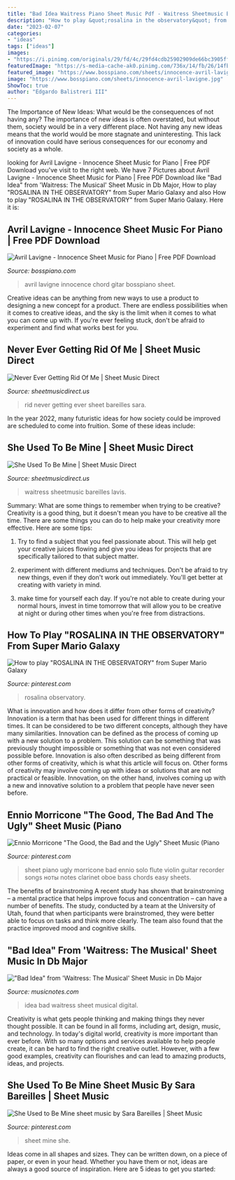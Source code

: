 ```yaml
---
title: "Bad Idea Waitress Piano Sheet Music Pdf - Waitress Sheetmusic Bareilles Lavis"
description: "How to play &quot;rosalina in the observatory&quot; from super mario galaxy"
date: "2023-02-07"
categories:
- "ideas"
tags: ["ideas"]
images:
- "https://i.pinimg.com/originals/29/fd/4c/29fd4cdb25902909de66bc3905ff4a3f.png"
featuredImage: "https://s-media-cache-ak0.pinimg.com/736x/14/fb/26/14fb26786dde107a6c39b504a761db13.jpg"
featured_image: "https://www.bosspiano.com/sheets/innocence-avril-lavigne.jpg"
image: "https://www.bosspiano.com/sheets/innocence-avril-lavigne.jpg"
ShowToc: true
author: "Edgardo Balistreri III"
---
```



The Importance of New Ideas: What would be the consequences of not having any?
The importance of new ideas is often overstated, but without them, society would be in a very different place. Not having any new ideas means that the world would be more stagnate and uninteresting. This lack of innovation could have serious consequences for our economy and society as a whole.

	

		
looking for Avril Lavigne - Innocence Sheet Music for Piano | Free PDF Download you've visit to the right web. We have 7 Pictures about Avril Lavigne - Innocence Sheet Music for Piano | Free PDF Download like &quot;Bad Idea&quot; from &#039;Waitress: The Musical&#039; Sheet Music in Db Major, How to play &quot;ROSALINA IN THE OBSERVATORY&quot; from Super Mario Galaxy and also How to play &quot;ROSALINA IN THE OBSERVATORY&quot; from Super Mario Galaxy. Here it is:
		
    
## Avril Lavigne - Innocence Sheet Music For Piano | Free PDF Download

<img loading=lazy src="https://www.bosspiano.com/sheets/innocence-avril-lavigne.jpg" onerror="this.onerror=null;this.src='https://tse4.mm.bing.net/th?id=OIP.rm_HPuFcBcptnM7cPPOFRQAAAA&amp;pid=15.1';" alt="Avril Lavigne - Innocence Sheet Music for Piano | Free PDF Download">

_Source: bosspiano.com_

>avril lavigne innocence chord gitar bosspiano sheet. 

	

Creative ideas can be anything from new ways to use a product to designing a new concept for a product. There are endless possibilities when it comes to creative ideas, and the sky is the limit when it comes to what you can come up with. If you're ever feeling stuck, don't be afraid to experiment and find what works best for you.

    
## Never Ever Getting Rid Of Me | Sheet Music Direct

<img loading=lazy src="http://s3.amazonaws.com/halleonard-pagepreviews/HL_DDS_1166489rEDq54S57R.png" onerror="this.onerror=null;this.src='https://tse3.mm.bing.net/th?id=OIP.6gVmMqOvGd1MyUg-b0wNggHaJk&amp;pid=15.1';" alt="Never Ever Getting Rid Of Me | Sheet Music Direct">

_Source: sheetmusicdirect.us_

>rid never getting ever sheet bareilles sara. 

	

In the year 2022, many futuristic ideas for how society could be improved are scheduled to come into fruition. Some of these ideas include: 

    
## She Used To Be Mine | Sheet Music Direct

<img loading=lazy src="https://s3.amazonaws.com/halleonard-coverimages/wl/1000268374-wl.jpg" onerror="this.onerror=null;this.src='https://tse4.mm.bing.net/th?id=OIP.lpVn6RYL0uTBLnUD4UlvxQHaJ3&amp;pid=15.1';" alt="She Used To Be Mine | Sheet Music Direct">

_Source: sheetmusicdirect.us_

>waitress sheetmusic bareilles lavis. 

	

Summary: What are some things to remember when trying to be creative?
Creativity is a good thing, but it doesn't mean you have to be creative all the time. There are some things you can do to help make your creativity more effective. Here are some tips:
1. Try to find a subject that you feel passionate about. This will help get your creative juices flowing and give you ideas for projects that are specifically tailored to that subject matter.

2. experiment with different mediums and techniques. Don't be afraid to try new things, even if they don't work out immediately. You'll get better at creating with variety in mind.

3. make time for yourself each day. If you're not able to create during your normal hours, invest in time tomorrow that will allow you to be creative at night or during other times when you're free from distractions.

    
## How To Play &quot;ROSALINA IN THE OBSERVATORY&quot; From Super Mario Galaxy

<img loading=lazy src="https://i.pinimg.com/originals/29/fd/4c/29fd4cdb25902909de66bc3905ff4a3f.png" onerror="this.onerror=null;this.src='https://tse1.mm.bing.net/th?id=OIP._9d0I64Dj1Hcdpuz78sD3wHaHa&amp;pid=15.1';" alt="How to play &quot;ROSALINA IN THE OBSERVATORY&quot; from Super Mario Galaxy">

_Source: pinterest.com_

>rosalina observatory. 

	

What is innovation and how does it differ from other forms of creativity?
Innovation is a term that has been used for different things in different times. It can be considered to be two different concepts, although they have many similarities. Innovation can be defined as the process of coming up with a new solution to a problem. This solution can be something that was previously thought impossible or something that was not even considered possible before. Innovation is also often described as being different from other forms of creativity, which is what this article will focus on. Other forms of creativity may involve coming up with ideas or solutions that are not practical or feasible. Innovation, on the other hand, involves coming up with a new and innovative solution to a problem that people have never seen before.

    
## Ennio Morricone &quot;The Good, The Bad And The Ugly&quot; Sheet Music (Piano

<img loading=lazy src="https://s-media-cache-ak0.pinimg.com/originals/e1/2e/ef/e12eef264e4e00bf751df8d1c8ca62e3.gif" onerror="this.onerror=null;this.src='https://tse4.mm.bing.net/th?id=OIP.ocV7r-N5spyvrCGZmZHNFwAAAA&amp;pid=15.1';" alt="Ennio Morricone &quot;The Good, the Bad and the Ugly&quot; Sheet Music (Piano">

_Source: pinterest.com_

>sheet piano ugly morricone bad ennio solo flute violin guitar recorder songs ноты notes clarinet oboe bass chords easy sheets. 

	

The benefits of brainstroming
A recent study has shown that brainstroming – a mental practice that helps improve focus and concentration – can have a number of benefits. The study, conducted by a team at the University of Utah, found that when participants were brainstromed, they were better able to focus on tasks and think more clearly. The team also found that the practice improved mood and cognitive skills.

    
## &quot;Bad Idea&quot; From &#039;Waitress: The Musical&#039; Sheet Music In Db Major

<img loading=lazy src="https://www.musicnotes.com/images/productimages/large/mtd/MN0169919.gif" onerror="this.onerror=null;this.src='https://tse1.mm.bing.net/th?id=OIP.2Zw7ptV8KJ3VjVTjHn9suwHaJ4&amp;pid=15.1';" alt="&quot;Bad Idea&quot; from &#039;Waitress: The Musical&#039; Sheet Music in Db Major">

_Source: musicnotes.com_

>idea bad waitress sheet musical digital. 

	

Creativity is what gets people thinking and making things they never thought possible. It can be found in all forms, including art, design, music, and technology. In today's digital world, creativity is more important than ever before. With so many options and services available to help people create, it can be hard to find the right creative outlet. However, with a few good examples, creativity can flourishes and can lead to amazing products, ideas, and projects.

    
## She Used To Be Mine Sheet Music By Sara Bareilles | Sheet Music

<img loading=lazy src="https://s-media-cache-ak0.pinimg.com/736x/14/fb/26/14fb26786dde107a6c39b504a761db13.jpg" onerror="this.onerror=null;this.src='https://tse4.mm.bing.net/th?id=OIP.d1fptX1PncqMVKfOKvlC0wAAAA&amp;pid=15.1';" alt="She Used to Be Mine sheet music by Sara Bareilles | Sheet Music">

_Source: pinterest.com_

>sheet mine she. 

	

Ideas come in all shapes and sizes. They can be written down, on a piece of paper, or even in your head. Whether you have them or not, ideas are always a good source of inspiration. Here are 5 ideas to get you started: 

